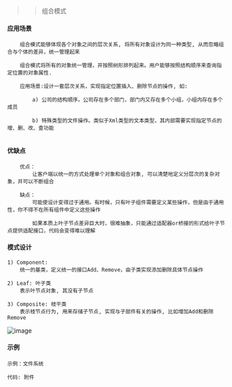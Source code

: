>> 组合模式

#### 应用场景

```
    组合模式能够体现各个对象之间的层次关系, 将所有对象设计为同一种类型, 从而忽略组合与个体的差异，统一管理起来
    
    组合模式将所有的对象统一管理，并按照树形排列起来。用户能够按照结构顺序来查询指定位置的对象属性.
    
    应用场景:设计一套层次关系，实现指定位置插入、删除节点的操作, 如:
    
        a) 公司的结构顺序。公司存在多个部门，部门内又存在多个小组，小组内存在多个成员
        
        b) 特殊类型的文件操作。类似于Xml类型的文本类型，其内部需要实现指定节点的增、删、改、查功能
        
```

#### 优缺点

```
    优点：
        让客户端以统一的方式处理单个对象和组合对象, 可以清楚地定义分层次的复杂对象，并可以不断组合

    缺点：
        可能使设计变得过于通用。有时候，只有叶子组件需要定义某些操作，但是由于通用性，你不得不在所有组件中定义这些操作
        
        如果本质上叶子节点差异巨大时，很难抽象，只能通过适配器or桥接的形式给叶子节点提供适配接口，代码会变得难以理解
```

#### 模式设计

```
1) Component: 
    统一的基类，定义统一的接口Add、Remove，由子类实现添加删除具体节点操作

2) Leaf: 叶子类
    表示叶节点对象, 其没有子节点
    
3) Composite: 枝干类
    表示枝节点行为, 用来存储子节点, 实现与子部件有关的操作, 比如增加Add和删除Remove
```

![image](https://github.com/chuanchuan11/cplus/assets/42632290/6b56f39a-919c-4140-9e9c-9bdb433c8886)

#### 示例

```
示例：文件系统

代码: 附件
```
